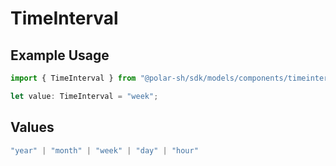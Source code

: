 # TimeInterval

## Example Usage

```typescript
import { TimeInterval } from "@polar-sh/sdk/models/components/timeinterval.js";

let value: TimeInterval = "week";
```

## Values

```typescript
"year" | "month" | "week" | "day" | "hour"
```